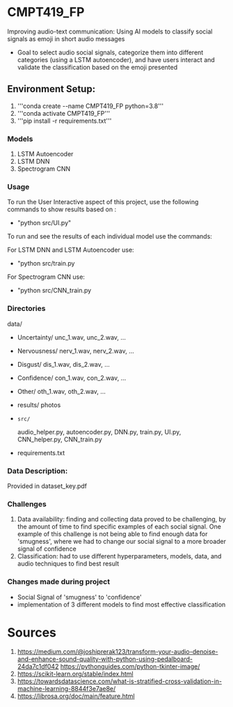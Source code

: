# CMPT419_FP
Improving audio-text communication: Using AI models to classify social signals as emoji in short audio messages

- Goal to select audio social signals, categorize them into different categories (using a LSTM autoencoder), and have users interact and validate the classification based on the emoji presented

## Environment Setup:
1. '''conda create --name CMPT419_FP python=3.8'''
2. '''conda activate CMPT419_FP'''
3. '''pip install -r requirements.txt'''

### Models
1. LSTM Autoencoder
2. LSTM DNN
3. Spectrogram CNN

### Usage
To run the User Interactive aspect of this project, use the following commands to show results based on :

- "python src/UI.py"

To run and see the results of each individual model use the commands:

For LSTM DNN and LSTM Autoencoder use:
- "python src/train.py 

For Spectrogram CNN use:
- "python src/CNN_train.py

### Directories
data/
-    Uncertainty/
         unc_1.wav,
         unc_2.wav,
         ...
-    Nervousness/
         nerv_1.wav,
         nerv_2.wav,
         ...
-    Disgust/
         dis_1.wav,
         dis_2.wav,
         ...
-    Confidence/
         con_1.wav,
         con_2.wav,
         ...
-    Other/
          oth_1.wav,
          oth_2.wav,
          ...

-    results/
          photos
-     src/
     audio_helper.py, autoencoder.py, DNN.py, train.py, UI.py, CNN_helper.py, CNN_train.py

- requirements.txt


### Data Description:
Provided in dataset_key.pdf

### Challenges
1. Data availability: finding and collecting data proved to be challenging, by the amount of time to find specific examples of each social signal. One example of this challenge is not being able to find enough data for 'smugness', where we had to change our social signal to a more broader signal of confidence
2. Classification: had to use different hyperparameters, models, data, and audio techniques to find best result

### Changes made during project
- Social Signal of 'smugness' to 'confidence'
- implementation of 3 different models to find most effective classification

# Sources
1. https://medium.com/@joshiprerak123/transform-your-audio-denoise-and-enhance-sound-quality-with-python-using-pedalboard-24da7c1df042
https://pythonguides.com/python-tkinter-image/
2. https://scikit-learn.org/stable/index.html
3. https://towardsdatascience.com/what-is-stratified-cross-validation-in-machine-learning-8844f3e7ae8e/
4. https://librosa.org/doc/main/feature.html



